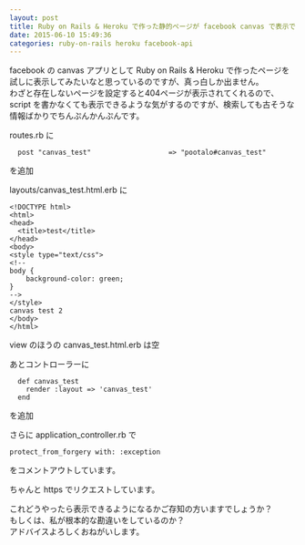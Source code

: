 ```yaml
---
layout: post
title: Ruby on Rails & Heroku で作った静的ページが facebook canvas で表示できない
date: 2015-06-10 15:49:36
categories: ruby-on-rails heroku facebook-api
---
```

<p>facebook の canvas アプリとして Ruby on Rails &amp; Heroku で作ったページを試しに表示してみたいなと思っているのですが、真っ白しか出ません。<br>
わざと存在しないページを設定すると404ページが表示されてくれるので、script を書かなくても表示できるような気がするのですが、検索しても古そうな情報ばかりでちんぷんかんぷんです。</p>

<p>routes.rb に</p>

<pre><code>  post "canvas_test"                   =&gt; "pootalo#canvas_test"
</code></pre>

<p>を追加</p>

<p>layouts/canvas_test.html.erb に</p>

<pre><code>&lt;!DOCTYPE html&gt;
&lt;html&gt;
&lt;head&gt;
  &lt;title&gt;test&lt;/title&gt;
&lt;/head&gt;
&lt;body&gt;
&lt;style type="text/css"&gt;
&lt;!--
body {
    background-color: green;
}
--&gt; 
&lt;/style&gt;
canvas test 2
&lt;/body&gt;
&lt;/html&gt;
</code></pre>

<p>view のほうの canvas_test.html.erb は空</p>

<p>あとコントローラーに</p>

<pre><code>  def canvas_test
    render :layout =&gt; 'canvas_test'
  end
</code></pre>

<p>を追加</p>

<p>さらに application_controller.rb で</p>

<pre><code>protect_from_forgery with: :exception
</code></pre>

<p>をコメントアウトしています。</p>

<p>ちゃんと https でリクエストしています。</p>

<p>これどうやったら表示できるようになるかご存知の方いますでしょうか？<br>
もしくは、私が根本的な勘違いをしているのか？<br>
アドバイスよろしくおねがいします。</p>
